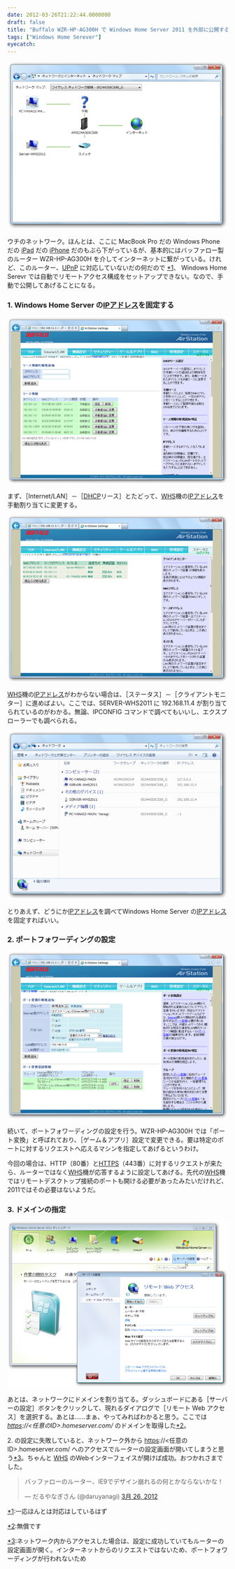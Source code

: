 ```yaml
---
date: 2012-03-26T21:22:44.0000000
draft: false
title: "Buffalo WZR-HP-AG300H で Windows Home Server 2011 を外部に公開する"
tags: ["Windows Home Serever"]
eyecatch: 
---
```

<p><img src="20120326205518.png" alt="f:id:daruyanagi:20120326205518p:plain" title="f:id:daruyanagi:20120326205518p:plain" class="hatena-fotolife"></p><p>ウチのネットワーク。ほんとは、ここに MacBook Pro だの Windows Phone だの <a class="keyword" href="http://d.hatena.ne.jp/keyword/iPad">iPad</a> だの <a class="keyword" href="http://d.hatena.ne.jp/keyword/iPhone">iPhone</a> だのもぶら下がっているが、基本的にはバッファロー製のルーター WZR-HP-AG300H を介してインターネットに繋がっている。けれど、このルーター、<a class="keyword" href="http://d.hatena.ne.jp/keyword/UPnP">UPnP</a> に対応していないだの何だので <a href="#f1" name="fn1" title="一応ほんとは対応はしているはず">*1</a>、 Windows Home Serevr では自動でリモートアクセス構成をセットアップできない。なので、手動で公開してあげることになる。</p>

<div class="section">
<h3>1. Windows Home Server の<a class="keyword" href="http://d.hatena.ne.jp/keyword/IP%A5%A2%A5%C9%A5%EC%A5%B9">IPアドレス</a>を固定する</h3>
<p><img src="20120326205859.png" alt="f:id:daruyanagi:20120326205859p:plain" title="f:id:daruyanagi:20120326205859p:plain" class="hatena-fotolife"></p><p>まず、［Internet/LAN］－［<a class="keyword" href="http://d.hatena.ne.jp/keyword/DHCP">DHCP</a>リース］とたどって、<a class="keyword" href="http://d.hatena.ne.jp/keyword/WHS">WHS</a>機の<a class="keyword" href="http://d.hatena.ne.jp/keyword/IP%A5%A2%A5%C9%A5%EC%A5%B9">IPアドレス</a>を手動割り当てに変更する。</p><p><img src="20120326210023.png" alt="f:id:daruyanagi:20120326210023p:plain" title="f:id:daruyanagi:20120326210023p:plain" class="hatena-fotolife"></p><p><a class="keyword" href="http://d.hatena.ne.jp/keyword/WHS">WHS</a>機の<a class="keyword" href="http://d.hatena.ne.jp/keyword/IP%A5%A2%A5%C9%A5%EC%A5%B9">IPアドレス</a>がわからない場合は、［ステータス］－［クライアントモニター］に進めばよい。ここでは、SERVER-WHS2011 に 192.168.11.4 が割り当てられているのがわかる。無論、IPCONFIG コマンドで調べてもいいし、エクスプローラーでも調べられる。</p><p><img src="20120326210546.png" alt="f:id:daruyanagi:20120326210546p:plain" title="f:id:daruyanagi:20120326210546p:plain" class="hatena-fotolife"></p><p>とりあえず、どうにか<a class="keyword" href="http://d.hatena.ne.jp/keyword/IP%A5%A2%A5%C9%A5%EC%A5%B9">IPアドレス</a>を調べてWindows Home Server の<a class="keyword" href="http://d.hatena.ne.jp/keyword/IP%A5%A2%A5%C9%A5%EC%A5%B9">IPアドレス</a>を固定すればいい。</p>

</div>
<div class="section">
<h3>2. ポートフォワーディングの設定</h3>
<p><img src="20120326210736.png" alt="f:id:daruyanagi:20120326210736p:plain" title="f:id:daruyanagi:20120326210736p:plain" class="hatena-fotolife"></p><p>続いて、ポートフォワーディングの設定を行う。WZR-HP-AG300H では「ポート変換」と呼ばれており、［ゲーム＆アプリ］設定で変更できる。要は特定のポートに対するリクエストへ応えるマシンを指定してあげるというわけ。</p><p>今回の場合は、HTTP（80番）と<a class="keyword" href="http://d.hatena.ne.jp/keyword/HTTPS">HTTPS</a>（443番）に対するリクエストが来たら、ルーターではなく<a class="keyword" href="http://d.hatena.ne.jp/keyword/WHS">WHS</a>機が応答するように設定してあげる。先代の<a class="keyword" href="http://d.hatena.ne.jp/keyword/WHS">WHS</a>機ではリモートデスクトップ接続のポートも開ける必要があったみたいだけれど、2011ではその必要はないようだ。</p>

</div>
<div class="section">
<h3>3. ドメインの指定</h3>
<p><img src="20120326211831.png" alt="f:id:daruyanagi:20120326211831p:plain" title="f:id:daruyanagi:20120326211831p:plain" class="hatena-fotolife"></p><p>あとは、ネットワークにドメインを割り当てる。ダッシュボードにある［サーバーの設定］ボタンをクリックして、現れるダイアログで［リモート Web アクセス］を選択する。あとは……まぁ、やってみればわかると思う。ここでは <i><a class="keyword" href="http://d.hatena.ne.jp/keyword/https">https</a>://<任意のID>.homeserver.com/</i> のドメインを取得した<a href="#f2" name="fn2" title="無償です">*2</a>。</p><p>2. の設定に失敗していると、ネットワーク外から <a class="keyword" href="http://d.hatena.ne.jp/keyword/https">https</a>://<任意のID>.homeserver.com/ へのアクセスでルーターの設定画面が開いてしまうと思う<a href="#f3" name="fn3" title="ネットワーク内からアクセスした場合は、設定に成功していてもルーターの設定画面が開く。インターネットからのリクエストではないため、ポートフォワーディングが行われないため">*3</a>。ちゃんと <a class="keyword" href="http://d.hatena.ne.jp/keyword/WHS">WHS</a> のWebインターフェイスが開けば成功。おつかれさまでした。</p><p><blockquote class="twitter-tweet" lang="ja"><p>バッファローのルーター、IE9でデザイン崩れるの何とかならないかな！</p>&mdash; だるやなぎさん (@daruyanagi) <a href="https://twitter.com/daruyanagi/status/184254589904756736" data-datetime="2012-03-26T12:24:52+00:00">3月 26, 2012</a></blockquote><script src="//platform.twitter.com/widgets.js" charset="utf-8"></script></p>

</div><div class="footnote">
<p class="footnote"><a href="#fn1" name="f1" class="footnote-number">*1</a><span class="footnote-delimiter">:</span><span class="footnote-text">一応ほんとは対応はしているはず</span></p>
<p class="footnote"><a href="#fn2" name="f2" class="footnote-number">*2</a><span class="footnote-delimiter">:</span><span class="footnote-text">無償です</span></p>
<p class="footnote"><a href="#fn3" name="f3" class="footnote-number">*3</a><span class="footnote-delimiter">:</span><span class="footnote-text">ネットワーク内からアクセスした場合は、設定に成功していてもルーターの設定画面が開く。インターネットからのリクエストではないため、ポートフォワーディングが行われないため</span></p>
</div>